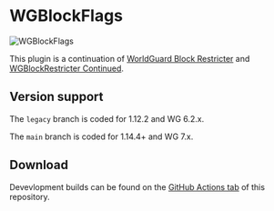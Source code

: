 # WGBlockFlags
![WGBlockFlags](https://github.com/TylerS1066/WGBlockFlags/actions/workflows/maven.yml/badge.svg)

This plugin is a continuation of [WorldGuard Block Restricter](https://dev.bukkit.org/projects/worldguard-block-restricter/) and [WGBlockRestricter Continued](https://www.spigotmc.org/resources/wgblockrestricter-continued.16365/).

## Version support
The `legacy` branch is coded for 1.12.2 and WG 6.2.x.

The `main` branch is coded for 1.14.4+ and WG 7.x.

## Download
Devevlopment builds can be found on the [GitHub Actions tab](https://github.com/TylerS1066/WGBlockFlags/actions/) of this repository.
